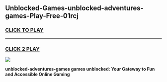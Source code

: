 
## Unblocked-Games-unblocked-adventures-games-Play-Free-01rcj
<h3>
<a href="https://premium76.site?title=unblocked-adventures-games&ref=21A">CLICK TO PLAY</a></h3>
<hr>

<h3>
<a href="https://premium76.site?title=unblocked-adventures-games&ref=21A">CLICK 2 PLAY</a>
  
</h3>

<a href="https://premium76.site?title=unblocked-adventures-games&ref=21A"><img src="https://clearcache.store/games.png"></a>


**unblocked-adventures-games games unblocked: Your Gateway to Fun and Accessible Online Gaming**
